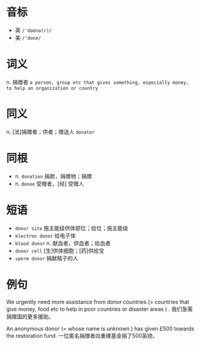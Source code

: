 # 音标

- 英 `/ˈdəʊnə(r)/`
- 美 `/'donɚ/`

# 词义

n. 捐赠者
`a person, group etc that gives something, especially money, to help an organization or country`

# 同义

n. [法]捐赠者；供者；赠送人
`donator`

# 同根

- n. `donation` 捐款，捐赠物；捐赠
- n. `donee` 受赠者，[经] 受赠人

# 短语

- `donor site` 施主能级供体部位；给位；施主能级
- `electron donor` 给电子体
- `blood donor` n. 献血者，供血者；给血者
- `donor cell` [生]供体细胞；[药]供给宝
- `sperm donor` 捐献精子的人

# 例句

We urgently need more assistance from donor countries (= countries that give money, food etc to help in poor countries or disaster areas ) .
我们急需捐赠国的更多援助。

An anonymous donor (= whose name is unknown ) has given £500 towards the restoration fund.
一位匿名捐赠者向重建基金捐了500英镑。


